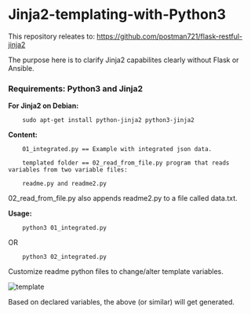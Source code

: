 # Jinja2-templating-with-Python3


This repository releates to: https://github.com/postman721/flask-restful-jinja2

The purpose here is to clarify Jinja2 capabilites clearly without Flask or Ansible.


### Requirements: Python3 and Jinja2

<b>For Jinja2 on Debian:</b>

		sudo apt-get install python-jinja2 python3-jinja2


<b>Content:</b>

		01_integrated.py == Example with integrated json data.
		
		templated folder == 02_read_from_file.py program that reads variables from two variable files: 
		
		readme.py and readme2.py

02_read_from_file.py also appends readme2.py to a file called data.txt.

<b>Usage:</b>

		python3 01_integrated.py	
		
OR

		python3 02_integrated.py
		
		
Customize readme python files to change/alter template variables.		

![template](https://user-images.githubusercontent.com/29865797/111887140-b4420200-89db-11eb-82df-f2240f828a1f.png)

Based on declared variables, the above (or similar) will get generated.
